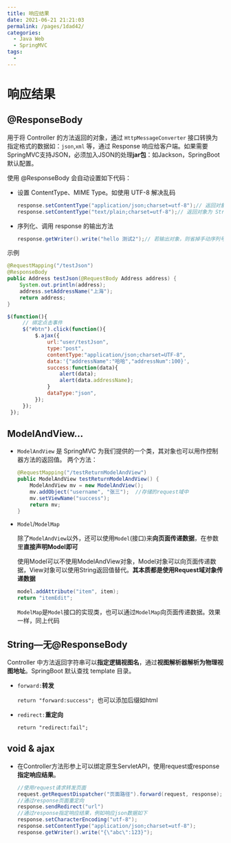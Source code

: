 ```yaml
---
title: 响应结果
date: 2021-06-21 21:21:03
permalink: /pages/1dad42/
categories:
  - Java Web
  - SpringMVC
tags:
  - 
---
```

# 响应结果

## @ResponseBody

用于将 Controller 的方法返回的对象，通过 `HttpMessageConverter` 接口转换为指定格式的数据如：`json`,`xml` 等，通过 Response 响应给客户端。如果需要SpringMVC支持JSON，必须加入JSON的处理**jar包**：如Jackson，SpringBoot默认配置。

使用 @ResponseBody 会自动设置如下代码：

* 设置 ContentType、MIME Type。如使用 UTF-8 解决乱码

  ```java
  response.setContentType("application/json;charset=utf-8");// 返回对象为 Object 时
  response.setContentType("text/plain;charset=utf-8");// 返回对象为 String 时
  ```
* 序列化、调用 response 的输出方法

  ```java
  response.getWriter().write("hello 测试2");// 若输出对象，则省掉手动序列号操作
  ```

示例

```java
@RequestMapping("/testJson")  
@ResponseBody
public Address testJson(@RequestBody Address address) {  
    System.out.println(address);  
    address.setAddressName("上海");  
    return address;  
}
```

```js
$(function(){  
     // 绑定点击事件        
     $("#btn").click(function(){      
         $.ajax({          
             url:"user/testJson",  
             type:"post", 
             contentType:"application/json;charset=UTF-8",
             data:'{"addressName":"哈哈","addressNum":100}',
             success:function(data){              
                 alert(data);              
                 alert(data.addressName);          
             }
             dataType:"json",                                     
         });  
     });  
 });
```


## ModelAndView...

* `ModelAndView` 是 SpringMVC 为我们提供的一个类，其对象也可以用作控制器方法的返回值。 两个方法：

  ```java
  @RequestMapping("/testReturnModelAndView") 
  public ModelAndView testReturnModelAndView() {  
      ModelAndView mv = new ModelAndView();  
      mv.addObject("username", "张三");  //存储的request域中
      mv.setViewName("success"); 
      return mv; 
  }
  ```
* `Model`/`ModelMap`

  除了`ModelAndView`以外，还可以使用`Model`(接口)来**向页面传递数据**，在参数里**直接声明Model即可**

  使用Model可以不使用ModelAndView对象，Model对象可以向页面传递数据，View对象可以使用String返回值替代。**其本质都是使用Request域对象传递数据**

  ```java
  model.addAttribute("item", item);
  return "itemEdit";
  ```

  `ModelMap`是`Model`接口的实现类，也可以通过`ModelMap`向页面传递数据。效果一样，同上代码

## String—无@ResponseBody

Controller 中方法返回字符串可以**指定逻辑视图名**，通过**视图解析器解析为物理视图地址**。SpringBoot 默认查找 template 目录。

* `forward:`**转发**

  `return "forward:success"; `也可以添加后缀如html
* `redirect:`**重定向**

  `return "redirect:fail"; `

## void & ajax

- 在Controller方法形参上可以绑定原生ServletAPI，使用request或response**指定响应结果**。

  ```java
  //使用request请求转发页面
  request.getRequestDispatcher("页面路径").forward(request, response);
  //通过response页面重定向
  response.sendRedirect("url")
  //通过response指定响应结果，例如响应json数据如下
  response.setCharacterEncoding("utf-8"); 
  response.setContentType("application/json;charset=utf-8"); 
  response.getWriter().write("{\"abc\":123}");
  ```